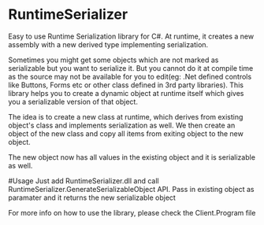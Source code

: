 # RuntimeSerializer
Easy to use Runtime Serialization library for C#. At runtime, it creates a new assembly with a new derived type implementing serialization.

Sometimes you might get some objects  which are not marked as serializable but you want to serialize it. But you cannot do it at compile time as the source may not be available for you to edit(eg: .Net defined controls like Buttons, Forms etc or other class defined in 3rd party libraries). This library helps you to create a dynamic object at runtime itself which gives you a serializable version of that object.

The idea is to create a new class at runtime, which derives from existing object's class and implements serialization as well. We then create an object of the new class and copy all items from exiting object to the new object.

The new object now has all values in the existing object and it is serializable as well.

#Usage
Just add RuntimeSerializer.dll and call RuntimeSerializer.GenerateSerializableObject API.
Pass in existing object as paramater and it returns  the new serializable object

For more info on how to use the library, please check the Client.Program file

